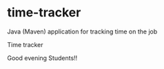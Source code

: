 # time-tracker
Java (Maven) application for tracking time on the job

Time tracker

Good evening Students!!
